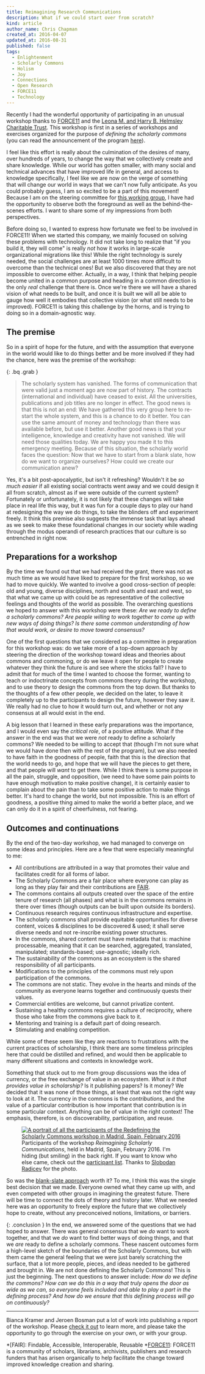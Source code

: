 ```yaml
---
title: Reimagining Research Communications
description: What if we could start over from scratch?
kind: article
author_name: Chris Chapman
created_at: 2016-04-07
updated_at: 2016-08-31
published: false
tags:
  - Enlightenment
  - Scholarly Commons
  - Holism
  - Joy
  - Connections
  - Open Research
  - FORCE11
  - Technology
---
```


Recently I had the wonderful opportunity of participating in an unusual
workshop thanks to [FORCE11] and the [Leona M. and Harry B. Helmsley Charitable
Trust][helmsley]. This workshop is first in a series of workshops and exercises
organized for the purpose of _defining the scholarly commons_ (you can read the
announcement of the program [here][announcement]). 

I feel like this effort is really about the culmination of the desires of many,
over hundreds of years, to change the way that we collectively create and share
knowledge. While our world has gotten smaller, with many social and technical
advances that have improved life in general, and access to knowledge
specifically, I feel like we are now on the verge of something that will change
our world in ways that we can't now fully anticipate. As you could probably
guess, I am so excited to be a part of this movement! Because I am on the
steering committee for [this working group][commons group], I have had the
opportunity to observe both the foreground as well as the behind-the-scenes
efforts. I want to share some of my impressions from both perspectives.

<!--MORE-->

Before doing so, I wanted to express how fortunate we feel to be involved in
FORCE11! When we started this company, we mainly focused on solving these
problems with technology. It did not take long to realize that "if you build
it, they will come" is really _not_ how it works in large-scale organizational
migrations like this! While the right technology is surely needed, the social
challenges are at least <span class="oldstyle">1000</span> times more difficult
to overcome than the technical ones! But we also discovered that they are not
impossible to overcome either. Actually, in a way, I think that helping people
become united in a common purpose and heading in a common direction is the only
_real_ challenge that there is. Once we're there we will have a shared vision
of what needs to be built, and once it is built we will all be able to gauge
how well it embodies that collective vision (or what still needs to be
improved). FORCE11 is taking this challenge by the horns, and is trying to
doing so in a domain-agnostic way.

## The premise

So in a spirit of hope for the future, and with the assumption that everyone in
the world would like to do things better and be more involved if they had the
chance, here was the premise of the workshop:

{: .bq .grab }
> The scholarly system has vanished. The forms of communication that were valid
> just a moment ago are now part of history. The contracts (international and
> individual) have ceased to exist. All the universities, publications and job
> titles are no longer in effect. The good news is that this is not an end: We
> have gathered this very group here to re-start the whole system, and this is
> a chance to do it better. You can use the same amount of money and technology
> than there was available before, but use it better. Another good news is that
> your intelligence, knowledge and creativity have not vanished. We will need
> those qualities today. We are happy you made it to this emergency meeting.
> Because of this situation, the scholarly world faces the question: Now that
> we have to start from a blank slate, how do we want to organize ourselves?
> How could we create our communication anew?

Yes, it's a bit post-apocalyptic, but isn't it refreshing? Wouldn't it be _so
much easier_ if all existing social contracts went away and we could design it
all from scratch, almost as if we were outside of the current system?
Fortunately or unfortunately, it is not likely that these changes will take
place in real life this way, but it was fun for a couple days to play our hand
at redesigning the way we do things, to take the blinders off and experiment
freely. It think this premise also suggests the immense task that lays ahead as
we seek to make these foundational changes in our society while wading through
the modus operandi of research practices that our culture is so entrenched in 
right now.

## Preparations for a workshop

By the time we found out that we had received the grant, there was not as much
time as we would have liked to prepare for the first workshop, so we had to
move quickly. We wanted to involve a good cross-section of people: old and
young, diverse disciplines, north and south and east and west, so that what we
came up with could be as representative of the collective feelings and thoughts
of the world as possible. The overarching questions we hoped to answer with
this workshop were these: _Are we ready to define a scholarly commons? Are
people willing to work together to come up with new ways of doing things? Is
there some common understanding of how that would work, or desire to move
toward consensus?_

One of the first questions that we considered as a committee in preparation for
this workshop was: do we take more of a top-down approach by steering the
direction of the workshop toward ideas and theories about commons and
commoning, or do we leave it open for people to create whatever they think the
future is and see where the sticks fall? I have to admit that for much of the
time I wanted to choose the former, wanting to teach or indoctrinate concepts
from commons theory during the workshop, and to use theory to design the
commons from the top down. But thanks to the thoughts of a few other people, we
decided on the later, to leave it completely up to the participants to design
the future, however they saw it. We really had no clue to how it would turn
out, and whether or not any consensus at all would exist in the end.

A big lesson that I learned in these early preparations was the importance, and
I would even say the _critical role_, of a positive attitude. What if the
answer in the end was that we were _not_ ready to define a scholarly commons?
We needed to be willing to accept that (though I'm not sure what we would have
done then with the rest of the program), but we also needed to have faith in
the goodness of people, faith that this is the direction that the world needs
to go, and hope that we will have the pieces to get there, and that people will
_want_ to get there. While I think there is some purpose in all the pain,
struggle, and opposition, (we need to have some pain points to have enough
motivation to make positive change), it is certainly easier to complain about
the pain than to take some positive action to make things better. It's hard to
change the world, but not impossible. This is an effort of goodness, a positive
thing aimed to make the world a better place, and we can only do it in a spirit
of cheerfulness, not fearing.


## Outcomes and continuations

By the end of the two-day workshop, we had managed to converge on some ideas
and principles. Here are a few that were especially meaningful to me:

* All contributions are attributed in a way that promotes their value and facilitates credit for all forms of labor.
* The Scholarly Commons are a fair place where everyone can play as long as they play fair and their contributions are [FAIR][fair-paper].
* The commons contains all outputs created over the space of the entire tenure of research (all phases) and what is in the commons remains in there over times (though outputs can be built upon outside its borders).
* Continuous research requires continuous infrastructure and expertise.
* The scholarly commons shall provide equitable opportunities for diverse content, voices & disciplines to be discovered & used; it shall serve diverse needs and not re-inscribe existing power structures.
* In the commons, shared content must have metadata that is: machine processable, meaning that it can be searched, aggregated, translated, manipulated; standards-based; use-agnostic; ideally rich.
* The sustainability of the commons as an ecosystem is the shared responsibility of all participants.
* Modifications to the principles of the commons must rely upon participation of the commons.
* The commons are not static. They evolve in the hearts and minds of the community as everyone learns together and continuously quests their values.
* Commercial entities are welcome, but cannot privatize content.
* Sustaining a healthy commons requires a culture of reciprocity, where those who take from the commons give back to it.
* Mentoring and training is a default part of doing research.
* Stimulating and enabling competition.

While some of these seem like they are reactions to frustrations with the
current practices of scholarship, I think there are some timeless principles
here that could be distilled and refined, and would then be applicable to many
different situations and contexts in knowledge work.

Something that stuck out to me from group discussions was the idea of currency,
or the free exchange of value in an ecosystem. _What is it that provides value
in scholarship?_ Is it publishing papers? Is it money? We decided that it was
none of those things, at least that was not the right way to look at it. The
currency in the commons is the _contributions_, and the value of a particular
contribution is how important that contribution is in some particular context.
Anything can be of value in the right context! The emphasis, therefore, is on
discoverability, participation, and reuse.

<figure id="fig:workshop_participants" property="schema:image" resource="#workshop_participants" typeof="schema:ImageObject" class="img">
  <link property="schema:representativeOfPage" resource="schema:True"/>
  <a title="View the portrait full size" property="schema:contentUrl" href="reimagining_research_communications_force11_everyone@original.jpg">
    <img property="schema:thumbnail" class="static" alt="A portrait of all the participants of the Redefining the Scholarly Commons workshop in Madrid, Spain, February 2016" src="reimagining_research_communications_force11_everyone.jpg" />
  </a>
  <figcaption property="schema:caption" class="small">Participants of the workshop <i>Reimagining Scholarly Communications</i>, held in <span property="schema:contentLocation">Madrid, Spain</span>, <span property="schema:dateCreated" content="2016-02-27" datatype="schema:Date">February 2016</span>. I'm hiding (but smiling) in the back right. If you want to know who else came, check out the <a href="https://www.force11.org/group/scholarly-commons-working-group/attendee-list">participant list</a>. Thanks to <span property="schema:creator" typeof="schema:Person"><a property="schema:url" href="https://twitter.com/radicevslobodan"><span property="schema:name">Slobodan Radicev</span></a></span> for the photo.</figcaption>
</figure>

So was the [blank-slate approach](#sec:the-premise) worth it? To me, I think
this was the single best decision that we made. Everyone owned what they came
up with, and even competed with other groups in imagining the greatest future.
There will be time to connect the dots of theory and history later. What we
needed here was an opportunity to freely explore the future that we
collectively hope to create, without any preconceived notions, limitations, or
barriers.

{: .conclusion }
In the end, we answered some of the questions that we had hoped to answer.
There was general consensus that we _do_ want to work together, and that we
_do_ want to find better ways of doing things, and that we _are_ ready to
define a scholarly commons. These nascent outcomes form a high-level sketch of
the boundaries of the Scholarly Commons, but with them came the general feeling
that we were just barely scratching the surface, that a lot more people,
pieces, and ideas needed to be gathered and brought in. We are not done
defining the Scholarly Commons! This is just the beginning. The next questions
to answer include: _How do we define the commons? How can we do this in a way
that truly opens the door as wide as we can, so everyone feels included and
able to play a part in the defining process? And how do we ensure that this
defining process will go on continuously?_

---

Bianca Kramer and Jeroen Bosman put a lot of work into publishing a report of
the workshop. Please [check it out][workshop-report] to learn more, and please
take the opportunity to go through the exercise on your own, or with your
group.

[FORCE11]: <https://force11.org>
[helmsley]: <http://helmsleytrust.org>
[commons group]: <https://www.force11.org/group/scholarly-commons-working-group> "Scholarly Commons Working Group @FORCE11"
[announcement]: <https://www.force11.org/article/helmsley-charitable-trust-funds-force11-develop-scholarly-commons-future> "Program announcement @FORCE11"
[workshop-report]: <http://dx.doi.org/10.3897/rio.2.e9340> "Defining the Scholarly Commons - Reimagining Research Communication. Report of Force11 SCWG Workshop, Madrid, Spain, February 25-27, 2016 on RIO"
[fair-paper]: <http://dx.doi.org/10.1038/sdata.2016.18> "The FAIR Guiding Principles for scientific data management and stewardship on Scientific Data"


*[FAIR]: Findable, Accessible, Interoperable, Reusable
*[FORCE11]: FORCE11 is a community of scholars, librarians, archivists, publishers and research funders that has arisen organically to help facilitate the change toward improved knowledge creation and sharing.
